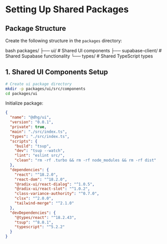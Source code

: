 # Setting Up Shared Packages

## Package Structure

Create the following structure in the `packages` directory:

bash
packages/
├── ui/ # Shared UI components
├── supabase-client/ # Shared Supabase functionality
└── types/ # Shared TypeScript types

## 1. Shared UI Components Setup

```bash
# Create ui package directory
mkdir -p packages/ui/src/components
cd packages/ui
```

Initialize package:
```json:packages/ui/package.json
{
  "name": "@dhg/ui",
  "version": "0.0.1",
  "private": true,
  "main": "./src/index.ts",
  "types": "./src/index.ts",
  "scripts": {
    "build": "tsup",
    "dev": "tsup --watch",
    "lint": "eslint src/",
    "clean": "rm -rf .turbo && rm -rf node_modules && rm -rf dist"
  },
  "dependencies": {
    "react": "^18.2.0",
    "react-dom": "^18.2.0",
    "@radix-ui/react-dialog": "^1.0.5",
    "@radix-ui/react-slot": "^1.0.2",
    "class-variance-authority": "^0.7.0",
    "clsx": "^2.0.0",
    "tailwind-merge": "^2.1.0"
  },
  "devDependencies": {
    "@types/react": "^18.2.43",
    "tsup": "^8.0.1",
    "typescript": "^5.2.2"
  }
}
```
